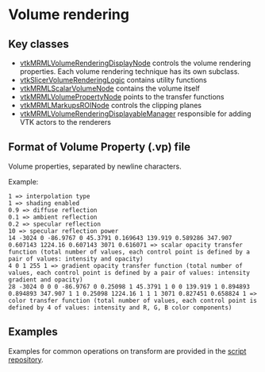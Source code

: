 # Volume rendering

## Key classes
- [vtkMRMLVolumeRenderingDisplayNode](https://apidocs.slicer.org/main/classvtkMRMLVolumeRenderingDisplayNode.html) controls the volume rendering properties. Each volume rendering technique has its own subclass.
- [vtkSlicerVolumeRenderingLogic](https://apidocs.slicer.org/main/classvtkSlicerVolumeRenderingLogic.html) contains utility functions
- [vtkMRMLScalarVolumeNode](https://apidocs.slicer.org/main/classvtkMRMLScalarVolumeNode.html) contains the volume itself
- [vtkMRMLVolumePropertyNode](https://apidocs.slicer.org/main/classvtkMRMLVolumePropertyNode.html) points to the transfer functions
- [vtkMRMLMarkupsROINode](https://apidocs.slicer.org/main/classvtkMRMLMarkupsROINode.html) controls the clipping planes
- [vtkMRMLVolumeRenderingDisplayableManager](https://apidocs.slicer.org/main/classvtkMRMLVolumeRenderingDisplayableManager.html) responsible for adding VTK actors to the renderers

## Format of Volume Property (.vp) file

Volume properties, separated by newline characters.

Example:

```
1 => interpolation type
1 => shading enabled
0.9 => diffuse reflection
0.1 => ambient reflection
0.2 => specular reflection
10 => specular reflection power
14 -3024 0 -86.9767 0 45.3791 0.169643 139.919 0.589286 347.907 0.607143 1224.16 0.607143 3071 0.616071 => scalar opacity transfer function (total number of values, each control point is defined by a pair of values: intensity and opacity)
4 0 1 255 1 => gradient opacity transfer function (total number of values, each control point is defined by a pair of values: intensity gradient and opacity)
28 -3024 0 0 0 -86.9767 0 0.25098 1 45.3791 1 0 0 139.919 1 0.894893 0.894893 347.907 1 1 0.25098 1224.16 1 1 1 3071 0.827451 0.658824 1 => color transfer function (total number of values, each control point is defined by 4 of values: intensity and R, G, B color components)
```

## Examples

Examples for common operations on transform are provided in the [script repository](../script_repository.md#volumes).
